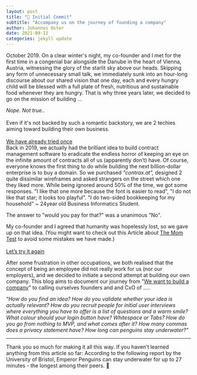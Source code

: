 ```yaml
---
layout: post
title: "🐧 Initial Commit"
subtitle: "Accompany us on the journey of founding a company"
author: Johannes Oster
date: 2021-09-12
categories: jekyll update
---
```


October 2019. On a clear winter's night, my co-founder and I met for the first time in a congenial bar alongside the Danube in the heart of Vienna, Austria, witnessing the glory of the starlit sky above our heads. Skipping any form of unnecessary small talk, we immediately sunk into an hour-long discourse about our shared vision that one day, each and every hungry child will be blessed with a full plate of fresh, nutritious and sustainable food whenever they are hungry. That is why three years later, we decided to go on the mission of building …

_Nope. Not true.._
<br/>
<br/>
Even if it's not backed by such a romantic backstory, we are 2 techies aiming toward building their own business.
<br/>
<br/>
<u>We have already tried once</u>  
Back in 2019, we actually had the brilliant idea to build contract management software to eradicate the endless horror of keeping an eye on the infinite amount of contracts all of us (apparently don’t) have. Of course, everyone knows the first thing to do while building the next billion-dollar enterprise is to buy a domain. So we purchased *"contrax.at",* designed 2 quite dissimilar wireframes and asked strangers on the street which one they liked more. While being ignored around 50% of the time, we got some responses. "I like that one more because the font is easier to read", "I do not like that star; it looks too playful". "I do two-sided bookkeeping for my household" ~ 24year old Business Informatics Student.

The answer to "would you pay for that?" was a unanimous "No".

My co-founder and I agreed that humanity was hopelessly lost, so we gave up on that idea.
(You might want to check out this Article about <a href="https://www.mycustomer.com/experience/voice-of-the-customer/the-mom-test-how-to-learn-insights-from-customers-when-everyone-is" target="_blank">The Mom Test</a> to avoid some mistakes we have made.)
<br/>
<br/>
<u>Let’s try it again</u>

After some frustration in other occupations, we both realised that the concept of being an employee did not really work for us (nor our employers), and we decided to initiate a second attempt at building our own company.
This blog aims to document our journey from "[We want to build a company](https://www.youtube.com/watch?v=GugsCdLHm-Q&ab_channel=znerky)" to calling ourselves founders and and CxO of .....

“_How do you find an idea? How do you validate whether your idea is actually relevant? How do you recruit people for initial user interviews where everything you have to offer is a list of questions and a warm smile? What colour should your login button have? Whitespace or Tabs? How do you go from nothing to MVP, and what comes after it? How many commas does a privacy statement have? How long can penguins stay underwater?"_

<hr/>

Thank you so much for making it all this way. If you haven’t learned anything from this article so far: According to the following report by the University of Bristol, Emperor Penguins can stay underwater for up to 27 minutes - the longest among their peers. 🐧
